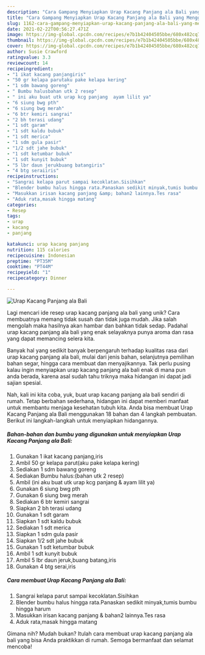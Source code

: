 ```yaml
---
description: "Cara Gampang Menyiapkan Urap Kacang Panjang ala Bali yang Menggugah Selera"
title: "Cara Gampang Menyiapkan Urap Kacang Panjang ala Bali yang Menggugah Selera"
slug: 1162-cara-gampang-menyiapkan-urap-kacang-panjang-ala-bali-yang-menggugah-selera
date: 2021-02-22T00:56:27.471Z
image: https://img-global.cpcdn.com/recipes/e7b1b42404505bbe/680x482cq70/urap-kacang-panjang-ala-bali-foto-resep-utama.jpg
thumbnail: https://img-global.cpcdn.com/recipes/e7b1b42404505bbe/680x482cq70/urap-kacang-panjang-ala-bali-foto-resep-utama.jpg
cover: https://img-global.cpcdn.com/recipes/e7b1b42404505bbe/680x482cq70/urap-kacang-panjang-ala-bali-foto-resep-utama.jpg
author: Susie Crawford
ratingvalue: 3.3
reviewcount: 14
recipeingredient:
- "1 ikat kacang panjangiris"
- "50 gr kelapa parutaku pake kelapa kering"
- "1 sdm bawang goreng"
- " Bumbu halusbahan utk 2 resep"
- " ini aku buat utk urap kcg panjang  ayam lilit ya"
- "6 siung bwg pth"
- "6 siung bwg merah"
- "6 btr kemiri sangrai"
- "2 bh terasi udang"
- "1 sdt garam"
- "1 sdt kaldu bubuk"
- "1 sdt merica"
- "1 sdm gula pasir"
- "1/2 sdt jahe bubuk"
- "1 sdt ketumbar bubuk"
- "1 sdt kunyit bubuk"
- "5 lbr daun jerukbuang batangiris"
- "4 btg seraiiris"
recipeinstructions:
- "Sangrai kelapa parut sampai kecoklatan.Sisihkan"
- "Blender bumbu halus hingga rata.Panaskan sedikit minyak,tumis bumbu hingga harum"
- "Masukkan irisan kacang panjang &amp; bahan2 lainnya.Tes rasa"
- "Aduk rata,masak hingga matang"
categories:
- Resep
tags:
- urap
- kacang
- panjang

katakunci: urap kacang panjang 
nutrition: 115 calories
recipecuisine: Indonesian
preptime: "PT35M"
cooktime: "PT44M"
recipeyield: "1"
recipecategory: Dinner

---
```



![Urap Kacang Panjang ala Bali](https://img-global.cpcdn.com/recipes/e7b1b42404505bbe/680x482cq70/urap-kacang-panjang-ala-bali-foto-resep-utama.jpg)

Lagi mencari ide resep urap kacang panjang ala bali yang unik? Cara membuatnya memang tidak susah dan tidak juga mudah. Jika salah mengolah maka hasilnya akan hambar dan bahkan tidak sedap. Padahal urap kacang panjang ala bali yang enak selayaknya punya aroma dan rasa yang dapat memancing selera kita.

Banyak hal yang sedikit banyak berpengaruh terhadap kualitas rasa dari urap kacang panjang ala bali, mulai dari jenis bahan, selanjutnya pemilihan bahan segar, hingga cara membuat dan menyajikannya. Tak perlu pusing kalau ingin menyiapkan urap kacang panjang ala bali enak di mana pun anda berada, karena asal sudah tahu triknya maka hidangan ini dapat jadi sajian spesial.




Nah, kali ini kita coba, yuk, buat urap kacang panjang ala bali sendiri di rumah. Tetap berbahan sederhana, hidangan ini dapat memberi manfaat untuk membantu menjaga kesehatan tubuh kita. Anda bisa membuat Urap Kacang Panjang ala Bali menggunakan 18 bahan dan 4 langkah pembuatan. Berikut ini langkah-langkah untuk menyiapkan hidangannya.

<!--inarticleads1-->

##### Bahan-bahan dan bumbu yang digunakan untuk menyiapkan Urap Kacang Panjang ala Bali:

1. Gunakan 1 ikat kacang panjang,iris
1. Ambil 50 gr kelapa parut(aku pake kelapa kering)
1. Sediakan 1 sdm bawang goreng
1. Sediakan  Bumbu halus:(bahan utk 2 resep)
1. Ambil  (ini aku buat utk urap kcg panjang &amp; ayam lilit ya)
1. Gunakan 6 siung bwg pth
1. Gunakan 6 siung bwg merah
1. Sediakan 6 btr kemiri sangrai
1. Siapkan 2 bh terasi udang
1. Gunakan 1 sdt garam
1. Siapkan 1 sdt kaldu bubuk
1. Sediakan 1 sdt merica
1. Siapkan 1 sdm gula pasir
1. Siapkan 1/2 sdt jahe bubuk
1. Gunakan 1 sdt ketumbar bubuk
1. Ambil 1 sdt kunyit bubuk
1. Ambil 5 lbr daun jeruk,buang batang,iris
1. Gunakan 4 btg serai,iris




<!--inarticleads2-->

##### Cara membuat Urap Kacang Panjang ala Bali:

1. Sangrai kelapa parut sampai kecoklatan.Sisihkan
1. Blender bumbu halus hingga rata.Panaskan sedikit minyak,tumis bumbu hingga harum
1. Masukkan irisan kacang panjang &amp; bahan2 lainnya.Tes rasa
1. Aduk rata,masak hingga matang




Gimana nih? Mudah bukan? Itulah cara membuat urap kacang panjang ala bali yang bisa Anda praktikkan di rumah. Semoga bermanfaat dan selamat mencoba!
